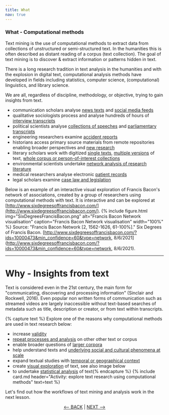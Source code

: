 ```yaml
---
title: What
nav: true
---
```


### What - Computational methods

Text mining is the use of computational methods to extract data from collections of unstructured or semi-structured text. In the humanities this is often described as distant reading of a corpus (text collection).  The goal of text mining is to discover & extract information or patterns hidden in text.  

There is a long research tradition in text analysis in the humanities and with the explosion in digital text, computational analysis methods have developed in fields including statistics, computer science, (computational) linguistics, and library science.

We are all, regardless of discipline, methodology, or objective, trying to gain insights from text.
- communication scholars analyse [news texts](https://doi-org.libraryproxy.griffith.edu.au/10.1080/17524032.2015.1056542) and [social media feeds](https://doi-org.libraryproxy.griffith.edu.au/10.1080/13669877.2019.1673798)
- qualitative sociologists process and analyse hundreds of hours of [interview transcripts](https://research-repository.griffith.edu.au/handle/10072/386927) 
- political scientists analyse [collections of speeches](https://research-repository.griffith.edu.au/handle/10072/401011) and [parliamentary transcripts](https://doi.org/10.1017/S0738248016000304)
- engineering researchers examine [accident reports](https://ieeexplore-ieee-org.libraryproxy.griffith.edu.au/document/7277059)
- historians access primary source materials from remote repositories enabling broader perspectives and [new research](https://research-repository.griffith.edu.au/handle/10072/380293)
- literary scholars work with digitized [single texts](https://academic-oup-com.libraryproxy.griffith.edu.au/dsh/article/32/suppl_1/i17/2755123), [multiple versions](http://librarycatalogue.griffith.edu.au/record=b2773844) of text, [whole corpus or person-of-interest collections](https://publications.hse.ru/en/chapters/158772968)
- environmental scientists undertake [network analysis of research literature](https://research-repository.griffith.edu.au/handle/10072/403109)
- medical researchers analyse electronic [patient records](https://link-springer-com.libraryproxy.griffith.edu.au/book/10.1007/978-3-319-78503-5)
- legal scholars examine [case law and legislation](https://www-annualreviews-org.libraryproxy.griffith.edu.au/doi/10.1146/annurev-lawsocsci-052720-121843#_i9)

Below is an example of an interactive visual exploration of Francis Bacon's network of associations, created by a group of researchers using computational methods with text.  It is interactive and can be explored at [http://www.sixdegreesoffrancisbacon.com/](http://www.sixdegreesoffrancisbacon.com/).
{% include figure.html img="SixDegreesFrancisBacon.png" alt="Francis Bacon Network visualisation" caption="Francis Bacon Network visualisation" width="100%" %}
Source: "Francis Bacon Network [2, 1562-1626, 61-100%]." Six Degrees of Francis Bacon. [http://www.sixdegreesoffrancisbacon.com/?ids=10000473&min_confidence=60&type=network, 8/6/2021](http://www.sixdegreesoffrancisbacon.com/?ids=10000473&min_confidence=60&type=network, 8/6/2021).

-----
# Why - Insights from text 

Text is considered even in the 21st century, the main form for "communicating, discovering and processing information" (Sinclair and Rockwell, 2016).  Even popular non written forms of communication such as streamed videos are largely inaccessible without text-based searches of metadata such as title, description or creator, or from text within transcripts.  

{% capture text %}
Explore one of the reasons why computational methods are used in text research below:
- increase [validity](https://doi-org.libraryproxy.griffith.edu.au/10.1177%2F1466138117725340)
- [repeat processes and analysis](https://glam-workbench.net/hansard/) on other other text or corpus
- enable broader questions of [larger corpora](https://muso.arts.gla.ac.uk/index.html)
- help understand texts and [underlying social and cultural phenomena at scale](https://ebookcentral-proquest-com.libraryproxy.griffith.edu.au/lib/griffith/detail.action?docID=5772971)
- expand textual studies with [temporal or geographical context](https://glam-workbench.net/web-archives/#exploring-change-over-time)
- create [visual exploration](http://www.sixdegreesoffrancisbacon.com/) of text, see also image below
- to undertake [statistical analysis](https://journals-sagepub-com.libraryproxy.griffith.edu.au/doi/pdf/10.1177/1532673X02030002003) of text{% endcapture %} {% include card.md header="Activity: explore text research using computational methods" text=text %}

Let's find out how the workflows of text mining and analysis work in the next lesson.

<p align="center">
  <a href="https://griffithunilibrary.github.io/intro-text-mining-analysis/"><-- BACK</a> |
  <a href="https://griffithunilibrary.github.io/intro-text-mining-analysis/content/2-how.html">NEXT --></a>
</p>
